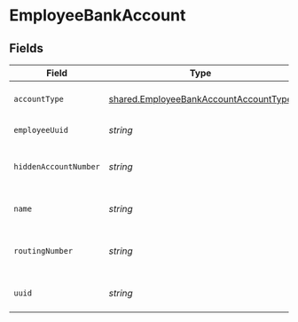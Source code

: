 # EmployeeBankAccount


## Fields

| Field                                                                                          | Type                                                                                           | Required                                                                                       | Description                                                                                    |
| ---------------------------------------------------------------------------------------------- | ---------------------------------------------------------------------------------------------- | ---------------------------------------------------------------------------------------------- | ---------------------------------------------------------------------------------------------- |
| `accountType`                                                                                  | [shared.EmployeeBankAccountAccountType](../../models/shared/employeebankaccountaccounttype.md) | :heavy_minus_sign:                                                                             | Bank account type                                                                              |
| `employeeUuid`                                                                                 | *string*                                                                                       | :heavy_minus_sign:                                                                             | UUID of the employee                                                                           |
| `hiddenAccountNumber`                                                                          | *string*                                                                                       | :heavy_minus_sign:                                                                             | Masked bank account number                                                                     |
| `name`                                                                                         | *string*                                                                                       | :heavy_minus_sign:                                                                             | Name for the bank account                                                                      |
| `routingNumber`                                                                                | *string*                                                                                       | :heavy_minus_sign:                                                                             | The bank account's routing number                                                              |
| `uuid`                                                                                         | *string*                                                                                       | :heavy_minus_sign:                                                                             | UUID of the bank account                                                                       |